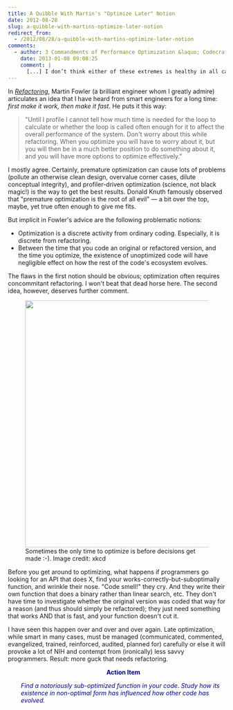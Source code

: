 ```yaml
---
title: A Quibble With Martin's "Optimize Later" Notion
date: 2012-08-28
slug: a-quibble-with-martins-optimize-later-notion
redirect_from:
  - /2012/08/28/a-quibble-with-martins-optimize-later-notion
comments:
  - author: 3 Commandments of Performance Optimization &laquo; Codecraft
    date: 2013-01-08 09:08:25
    comment: |
      [...] I don’t think either of these extremes is healthy in all cases. I have seen programmers who chronically think about performance too late,  creating large refactoring burdens and sabotaging their company’s success. Sometimes when you go from “make it work” to “make it fast” you find that all your original work is a waste, because a totally different design (even different tests, conceivably) is the only way forward; I wrote about this in “A Quibble with Martin’s ‘Optimize Later’ Notion“. [...]
---
```

In <a href="http://martinfowler.com/books/#refactoring" target="_blank"><em>Refactoring</em></a>, Martin Fowler (a brilliant engineer whom I greatly admire) articulates an idea that I have heard from smart engineers for a long time: <em>first make it work, then make it fast</em>. He puts it this way:

<blockquote>"Until I profile I cannot tell how much time is needed for the loop to calculate or whether the loop is called often enough for it to affect the overall performance of the system. Don't worry about this while refactoring. When you optimize you will have to worry about it, but you will then be in a much better position to do something about it, and you will have more options to optimize effectively."</blockquote>

I mostly agree. Certainly, premature optimization can cause lots of problems (pollute an otherwise clean design, overvalue corner cases, dilute conceptual integrity), and profiler-driven optimization (science, not black magic!) is the way to get the best results. Donald Knuth famously observed that "premature optimization is the root of all evil" &mdash; a bit over the top, maybe, yet true often enough to give me fits.

But implicit in Fowler's advice are the following problematic notions:
<ul>
	<li>Optimization is a discrete activity from ordinary coding. Especially, it is discrete from refactoring.</li>
	<li>Between the time that you code an original or refactored version, and the time you optimize, the existence of unoptimized code will have negligible effect on how the rest of the code's ecosystem evolves.</li>
</ul>
The flaws in the first notion should be obvious; optimization often requires concommitant refactoring. I won't beat that dead horse here. The second idea, however, deserves further comment.

<figure><img alt="" src="http://imgs.xkcd.com/comics/movie_seating.png" width="500" height="571" /><figcaption>Sometimes the only time to optimize is before decisions get made :-). Image credit: xkcd</figcaption></figure>

Before you get around to optimizing, what happens if programmers go looking for an API that does X, find your works-correctly-but-suboptimally function, and wrinkle their nose. "Code smell!" they cry. And they write their own function that does a binary rather than linear search, etc. They don't have time to investigate whether the original version was coded that way for a reason (and thus should simply be refactored); they just need something that works AND that is fast, and your function doesn't cut it.

I have seen this happen over and over and over again. Late optimization, while smart in many cases, must be managed (communicated, commented, evangelized, trained, reinforced, audited, planned for) carefully or else it will provoke a lot of NIH and contempt from (ironically) less savvy programmers. Result: more guck that needs refactoring.
<p style="padding-left:30px;text-align:center;"><strong><span style="color:#000080;">Action Item</span></strong></p>
<p style="padding-left:30px;"><em><span style="color:#000080;">Find a notoriously sub-optimized function in your code. Study how its existence in non-optimal form has influenced how other code has evolved.</span></em></p>
